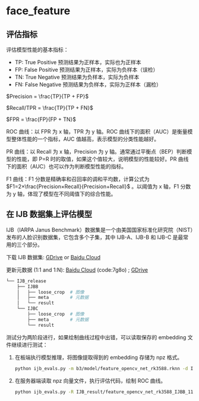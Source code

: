 # face_feature

## 评估指标

评估模型性能的基本指标：

-   TP: True Positive 预测结果为正样本，实际也为正样本
-   FP: False Positive 预测结果为正样本，实际为负样本（误检）
-   TN: True Negative 预测结果为负样本，实际为负样本
-   FN: False Negative 预测结果为负样本，实际为正样本（漏检）

$Precision = \frac{TP}{TP + FP}$

$Recall/TPR = \frac{TP}{TP + FN}$

$FPR = \frac{FP}{FP + TN}$

ROC 曲线：以 FPR 为 x 轴，TPR 为 y 轴。ROC 曲线下的面积（AUC）是衡量模型整体性能的一个指标，AUC 值越高，表示模型的分类性能越好。

PR 曲线：以 Recall 为 x 轴，Precision 为 y 轴。通常通过平衡点（BEP）判断模型的性能，即 P=R 时的取值，如果这个值较大，说明模型的性能较好。PR 曲线下的面积（AUC）也可以作为判断模型性能的指标。

F1 曲线：F1 分数是精确率和召回率的调和平均数，计算公式为 $F1=2×\frac{Precision×Recall}{Precision+Recall}$ 。以阈值为 x 轴，F1 分数为 y 轴，体现了模型在不同阈值下的综合性能。

## 在 IJB 数据集上评估模型

IJB（IARPA Janus Benchmark）数据集是一个由美国国家标准化研究院（NIST）发布的人脸识别数据集，它包含多个子集，其中 IJB-A、IJB-B 和 IJB-C 是最常用的三个部分。

下载 IJB 数据集: [GDrive](https://drive.google.com/file/d/1aC4zf2Bn0xCVH_ZtEuQipR2JvRb1bf8o/view?usp=sharing) or [Baidu Cloud](https://pan.baidu.com/s/1oer0p4_mcOrs4cfdeWfbFg)

更新元数据 (1:1 and 1:N): [Baidu Cloud](https://pan.baidu.com/s/1x-ytzg4zkCTOTtklUgAhfg) (code:7g8o) ; [GDrive](https://drive.google.com/file/d/1MXzrU_zUESSx_242pRUnVvW_wDzfU8Ky/view?usp=sharing)

```sh
└── IJB_release
    ├── IJBB
    │   ├── loose_crop  # 图像
    │   ├── meta        # 元数据
    │   └── result
    └── IJBC
        ├── loose_crop  # 图像
        ├── meta        # 元数据
        └── result
```

测试分为两阶段进行，如果绘制曲线过程中出错，可以读取保存的 embedding 文件继续进行测试：

1. 在板端执行模型推理，将图像提取得到的 embedding 存储为 npz 格式。

    ```sh
    python ijb_evals.py -m b3/model/feature_opencv_net_rk3588.rknn -d IJB_release -s IJBB -b 128 -E
    ```

2. 在服务器端读取 npz 向量文件，执行评估代码，绘制 ROC 曲线。

    ```sh
    python ijb_evals.py -R IJB_result/feature_opencv_net_rk3588_IJBB_11.npz -d IJB_release -s IJBB
    ```
